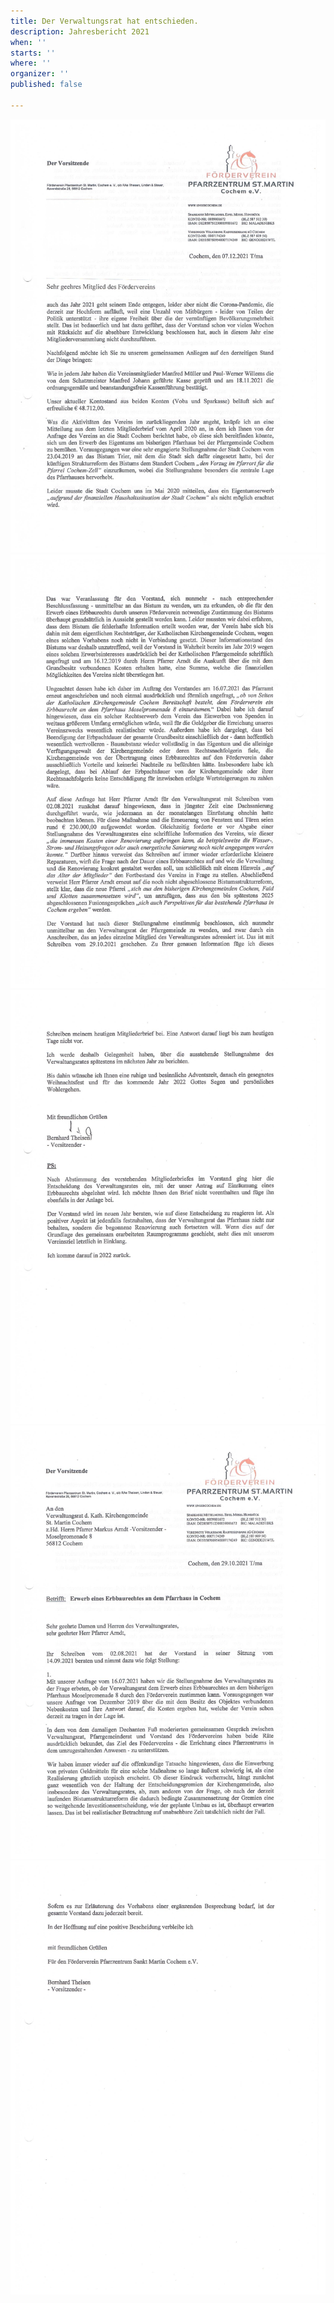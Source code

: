 ```yaml
---
title: Der Verwaltungsrat hat entschieden.
description: Jahresbericht 2021
when: ''
starts: ''
where: ''
organizer: ''
published: false

---
```

![](/images/forderverein-jahresbericht-2021-s-1.jpg)![](/images/forderverein-jahresbericht-2021-s-2.jpg)![](/images/forderverein-jahresbericht-s-3.jpg)![](/images/forderverein-erwerb-eines-erbaurechtes-anfrage-an-den-verwaltundsrat-oktober-2021.jpg)![](/images/forderverein-antrag-an-den-verwaltungsrat-s-3.jpg)